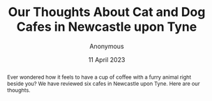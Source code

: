 ---
title: 'Our Thoughts About Cat and Dog Cafes in Newcastle upon Tyne'
url: '/blog/our-thoughts-about-cat-and-dog-cafes-in-newcastle-upon-tyne/'
author: 'Anonymous'
date: '11 April 2023'
category: 'opinion'
tags: [newcastle, pet-friendly, cafe]
abstract: "Ever wondered how it feels to have a cup of coffee with a furry animal right beside you? We have reviewed six cafes in Newcastle upon Tyne. Here are our thoughts."
content: null
images:
  thumbnail: '/images/blog/fallback.jpeg'
relatedArticles: null
comments: null
type: 'article'
---